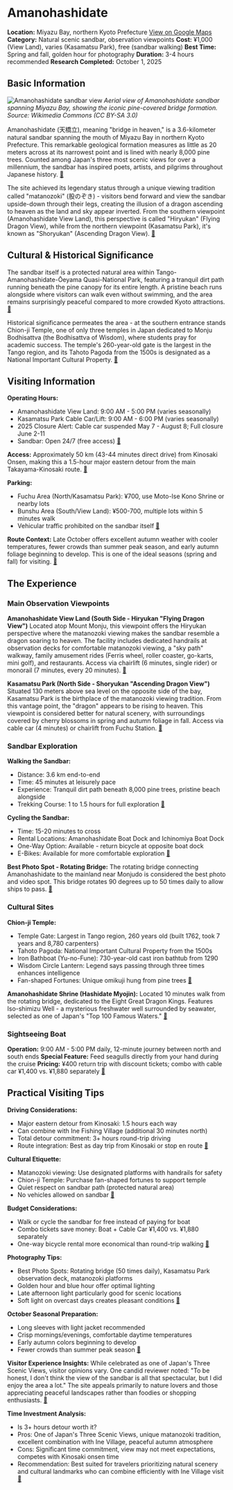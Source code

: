 # Amanohashidate

**Location:** Miyazu Bay, northern Kyoto Prefecture [View on Google Maps](https://maps.google.com/maps?q=35.5683,135.1882)
**Category:** Natural scenic sandbar, observation viewpoints
**Cost:** ¥1,000 (View Land), varies (Kasamatsu Park), free (sandbar walking)
**Best Time:** Spring and fall, golden hour for photography
**Duration:** 3-4 hours recommended
**Research Completed:** October 1, 2025

## Basic Information

![Amanohashidate sandbar view](https://upload.wikimedia.org/wikipedia/commons/3/38/Kyoto_Miyazu_Amanohashidate.JPG)
*Aerial view of Amanohashidate sandbar spanning Miyazu Bay, showing the iconic pine-covered bridge formation. Source: Wikimedia Commons (CC BY-SA 3.0)*

Amanohashidate (天橋立), meaning "bridge in heaven," is a 3.6-kilometer natural sandbar spanning the mouth of Miyazu Bay in northern Kyoto Prefecture. This remarkable geological formation measures as little as 20 meters across at its narrowest point and is lined with nearly 8,000 pine trees. Counted among Japan's three most scenic views for over a millennium, the sandbar has inspired poets, artists, and pilgrims throughout Japanese history. [🔗](https://www.japan-guide.com/e/e3992.html)

The site achieved its legendary status through a unique viewing tradition called "matanozoki" (股のぞき) - visitors bend forward and view the sandbar upside-down through their legs, creating the illusion of a dragon ascending to heaven as the land and sky appear inverted. From the southern viewpoint (Amanohashidate View Land), this perspective is called "Hiryukan" (Flying Dragon View), while from the northern viewpoint (Kasamatsu Park), it's known as "Shoryukan" (Ascending Dragon View). [🔗](http://www.viewland.jp/en/hiryukan/)

## Cultural & Historical Significance

The sandbar itself is a protected natural area within Tango-Amanohashidate-Ōeyama Quasi-National Park, featuring a tranquil dirt path running beneath the pine canopy for its entire length. A pristine beach runs alongside where visitors can walk even without swimming, and the area remains surprisingly peaceful compared to more crowded Kyoto attractions. [🔗](https://www.japan-guide.com/e/e3992.html)

Historical significance permeates the area - at the southern entrance stands Chion-ji Temple, one of only three temples in Japan dedicated to Monju Bodhisattva (the Bodhisattva of Wisdom), where students pray for academic success. The temple's 260-year-old gate is the largest in the Tango region, and its Tahoto Pagoda from the 1500s is designated as a National Important Cultural Property. [🔗](https://www.amanohashidate.jp/lang/en/spots/chionji/)

## Visiting Information

**Operating Hours:**
- Amanohashidate View Land: 9:00 AM - 5:00 PM (varies seasonally)
- Kasamatsu Park Cable Car/Lift: 9:00 AM - 6:00 PM (varies seasonally)
- 2025 Closure Alert: Cable car suspended May 7 - August 8; Full closure June 2-11
- Sandbar: Open 24/7 (free access) [🔗](http://www.viewland.jp/en/eigyou/)

**Access:** Approximately 50 km (43-44 minutes direct drive) from Kinosaki Onsen, making this a 1.5-hour major eastern detour from the main Takayama-Kinosaki route. [🔗](https://www.rome2rio.com/s/Kinosaki-Onsen-eki/Amanohashidate-Station)

**Parking:**
- Fuchu Area (North/Kasamatsu Park): ¥700, use Moto-Ise Kono Shrine or nearby lots
- Bunshu Area (South/View Land): ¥500-700, multiple lots within 5 minutes walk
- Vehicular traffic prohibited on the sandbar itself [🔗](https://ine-tabi.com/en/amanohasidate-en/parking-2/)

**Route Context:** Late October offers excellent autumn weather with cooler temperatures, fewer crowds than summer peak season, and early autumn foliage beginning to develop. This is one of the ideal seasons (spring and fall) for visiting. [🔗](https://thiswaytojapan.com/amanohashidate-travel-guide/)

## The Experience

### Main Observation Viewpoints

**Amanohashidate View Land (South Side - Hiryukan "Flying Dragon View")**
Located atop Mount Monju, this viewpoint offers the Hiryukan perspective where the matanozoki viewing makes the sandbar resemble a dragon soaring to heaven. The facility includes dedicated handrails at observation decks for comfortable matanozoki viewing, a "sky path" walkway, family amusement rides (Ferris wheel, roller coaster, go-karts, mini golf), and restaurants. Access via chairlift (6 minutes, single rider) or monorail (7 minutes, every 20 minutes). [🔗](http://www.viewland.jp/en/lift_mono/)

**Kasamatsu Park (North Side - Shoryukan "Ascending Dragon View")**
Situated 130 meters above sea level on the opposite side of the bay, Kasamatsu Park is the birthplace of the matanozoki viewing tradition. From this vantage point, the "dragon" appears to be rising to heaven. This viewpoint is considered better for natural scenery, with surroundings covered by cherry blossoms in spring and autumn foliage in fall. Access via cable car (4 minutes) or chairlift from Fuchu Station. [🔗](https://thiswaytojapan.com/amanohashidate-travel-guide/)

### Sandbar Exploration

**Walking the Sandbar:**
- Distance: 3.6 km end-to-end
- Time: 45 minutes at leisurely pace
- Experience: Tranquil dirt path beneath 8,000 pine trees, pristine beach alongside
- Trekking Course: 1 to 1.5 hours for full exploration [🔗](https://www.japan.travel/en/itineraries/exploring-amanohashidate-a-bridge-formed-by-gods/)

**Cycling the Sandbar:**
- Time: 15-20 minutes to cross
- Rental Locations: Amanohashidate Boat Dock and Ichinomiya Boat Dock
- One-Way Option: Available - return bicycle at opposite boat dock
- E-Bikes: Available for more comfortable exploration [🔗](https://www.amanohashidate.jp/lang/en/rent-e-bike-and-lets-enjoy-cycling-at-amanohashidate/)

**Best Photo Spot - Rotating Bridge:**
The rotating bridge connecting Amanohashidate to the mainland near Monjudo is considered the best photo and video spot. This bridge rotates 90 degrees up to 50 times daily to allow ships to pass. [🔗](https://thiswaytojapan.com/amanohashidate-travel-guide/)

### Cultural Sites

**Chion-ji Temple:**
- Temple Gate: Largest in Tango region, 260 years old (built 1762, took 7 years and 8,780 carpenters)
- Tahoto Pagoda: National Important Cultural Property from the 1500s
- Iron Bathboat (Yu-no-Fune): 730-year-old cast iron bathtub from 1290
- Wisdom Circle Lantern: Legend says passing through three times enhances intelligence
- Fan-shaped Fortunes: Unique omikuji hung from pine trees [🔗](https://www.amanohashidate.jp/lang/en/spots/chionji/)

**Amanohashidate Shrine (Hashidate Myojin):**
Located 10 minutes walk from the rotating bridge, dedicated to the Eight Great Dragon Kings. Features Iso-shimizu Well - a mysterious freshwater well surrounded by seawater, selected as one of Japan's "Top 100 Famous Waters." [🔗](https://article.bespes-jt.com/en/article/amanohashidate)

### Sightseeing Boat

**Operation:** 9:00 AM - 5:00 PM daily, 12-minute journey between north and south ends
**Special Feature:** Feed seagulls directly from your hand during the cruise
**Pricing:** ¥400 return trip with discount tickets; combo with cable car ¥1,400 vs. ¥1,880 separately [🔗](https://www.kkday.com/en-us/product/125476)

## Practical Visiting Tips

**Driving Considerations:**
- Major eastern detour from Kinosaki: 1.5 hours each way
- Can combine with Ine Fishing Village (additional 30 minutes north)
- Total detour commitment: 3+ hours round-trip driving
- Route integration: Best as day trip from Kinosaki or stop en route [🔗](https://thailande-et-asie.com/en/roadtrip-amanohashidate-village-pecheur-ine)

**Cultural Etiquette:**
- Matanozoki viewing: Use designated platforms with handrails for safety
- Chion-ji Temple: Purchase fan-shaped fortunes to support temple
- Quiet respect on sandbar path (protected natural area)
- No vehicles allowed on sandbar [🔗](http://www.viewland.jp/en/hiryukan/)

**Budget Considerations:**
- Walk or cycle the sandbar for free instead of paying for boat
- Combo tickets save money: Boat + Cable Car ¥1,400 vs. ¥1,880 separately
- One-way bicycle rental more economical than round-trip walking [🔗](https://www.kkday.com/en-us/product/125476)

**Photography Tips:**
- Best Photo Spots: Rotating bridge (50 times daily), Kasamatsu Park observation deck, matanozoki platforms
- Golden hour and blue hour offer optimal lighting
- Late afternoon light particularly good for scenic locations
- Soft light on overcast days creates pleasant conditions [🔗](https://thiswaytojapan.com/amanohashidate-travel-guide/)

**October Seasonal Preparation:**
- Long sleeves with light jacket recommended
- Crisp mornings/evenings, comfortable daytime temperatures
- Early autumn colors beginning to develop
- Fewer crowds than summer peak season [🔗](https://livejapan.com/en/in-kansai/in-pref-kyoto/in-kyoto-station_to-ji-temple/article-a2000360/)

**Visitor Experience Insights:**
While celebrated as one of Japan's Three Scenic Views, visitor opinions vary. One candid reviewer noted: "To be honest, I don't think the view of the sandbar is all that spectacular, but I did enjoy the area a lot." The site appeals primarily to nature lovers and those appreciating peaceful landscapes rather than foodies or shopping enthusiasts. [🔗](https://www.tripadvisor.com/Attraction_Review-g1023393-d1164917-Reviews-Amanohashidate-Miyazu_Kyoto_Prefecture_Kinki.html)

**Time Investment Analysis:**
- Is 3+ hours detour worth it?
- Pros: One of Japan's Three Scenic Views, unique matanozoki tradition, excellent combination with Ine Village, peaceful autumn atmosphere
- Cons: Significant time commitment, view may not meet expectations, competes with Kinosaki onsen time
- Recommendation: Best suited for travelers prioritizing natural scenery and cultural landmarks who can combine efficiently with Ine Village visit [🔗](https://www.kyototourism.org/en/column/7698/)
